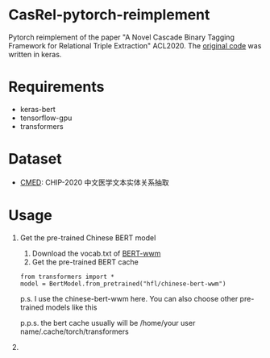 # CasRel-pytorch-reimplement
Pytorch reimplement of the paper "A Novel Cascade Binary Tagging Framework for Relational Triple Extraction" ACL2020. The [original code](https://github.com/weizhepei/CasRel) was written in keras.
# Requirements
- keras-bert
- tensorflow-gpu
- transformers
# Dataset
- [CMED](biendata.xyz/competition/chip_2020_2/): CHIP-2020 中文医学文本实体关系抽取
# Usage
1. Get the pre-trained Chinese BERT model
   1. Download the vocab.txt of [BERT-wwm](https://github.com/ymcui/Chinese-BERT-wwm)
   2. Get the pre-trained BERT cache
   ```
   from transformers import *
   model = BertModel.from_pretrained("hfl/chinese-bert-wwm")
   ```
   p.s. I use the chinese-bert-wwm here. You can also choose other pre-trained models like this
   
   p.p.s. the bert cache usually will be /home/your user name/.cache/torch/transformers
2. 

